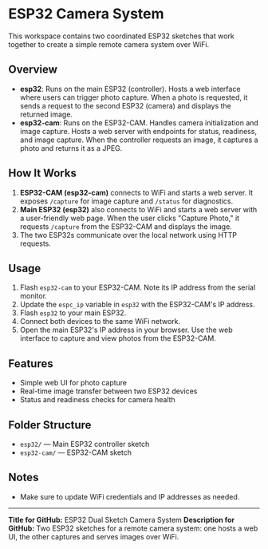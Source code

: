 # ESP32 Camera System

This workspace contains two coordinated ESP32 sketches that work together to create a simple remote camera system over WiFi.

## Overview

- **esp32**: Runs on the main ESP32 (controller). Hosts a web interface where users can trigger photo capture. When a photo is requested, it sends a request to the second ESP32 (camera) and displays the returned image.
- **esp32-cam**: Runs on the ESP32-CAM. Handles camera initialization and image capture. Hosts a web server with endpoints for status, readiness, and image capture. When the controller requests an image, it captures a photo and returns it as a JPEG.

## How It Works

1. **ESP32-CAM (esp32-cam)** connects to WiFi and starts a web server. It exposes `/capture` for image capture and `/status` for diagnostics.
2. **Main ESP32 (esp32)** also connects to WiFi and starts a web server with a user-friendly web page. When the user clicks "Capture Photo," it requests `/capture` from the ESP32-CAM and displays the image.
3. The two ESP32s communicate over the local network using HTTP requests.

## Usage

1. Flash `esp32-cam` to your ESP32-CAM. Note its IP address from the serial monitor.
2. Update the `espc_ip` variable in `esp32` with the ESP32-CAM's IP address.
3. Flash `esp32` to your main ESP32.
4. Connect both devices to the same WiFi network.
5. Open the main ESP32's IP address in your browser. Use the web interface to capture and view photos from the ESP32-CAM.

## Features

- Simple web UI for photo capture
- Real-time image transfer between two ESP32 devices
- Status and readiness checks for camera health

## Folder Structure

- `esp32/` — Main ESP32 controller sketch
- `esp32-cam/` — ESP32-CAM sketch

## Notes

- Make sure to update WiFi credentials and IP addresses as needed.

---

**Title for GitHub:** ESP32 Dual Sketch Camera System
**Description for GitHub:** Two ESP32 sketches for a remote camera system: one hosts a web UI, the other captures and serves images over WiFi.
